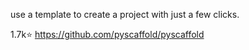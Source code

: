 use a template to create a project with just a few clicks.

1.7k⭐ https://github.com/pyscaffold/pyscaffold
